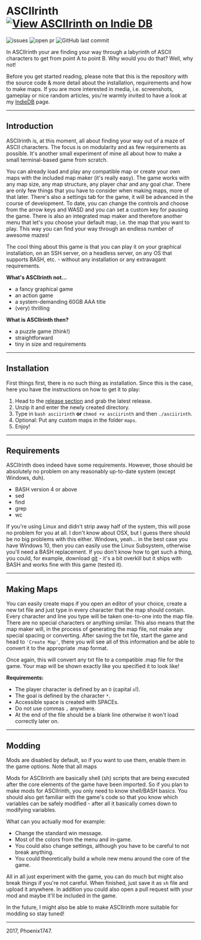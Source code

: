 # ASCIIrinth [![View ASCIIrinth on Indie DB](http://media.indiedb.com/images/global/indiedb.png)](http://www.indiedb.com/games/asciirinth)
![issues](https://img.shields.io/github/issues/Phoenix1747/ASCIIrinth.svg?style=for-the-badge) ![open pr](https://img.shields.io/github/issues-pr-raw/phoenix1747/ASCIIrinth.svg?style=for-the-badge) ![GitHub last commit](https://img.shields.io/github/last-commit/phoenix1747/ASCIIrinth.svg?style=for-the-badge)

In ASCIIrinth your are finding your way through a labyrinth of ASCII characters to get from point A to point B. Why would you do that? Well, why not!

Before you get started reading, please note that this is the repository with the source code & more detail about the installation, requirements and how to make maps. If you are more interested in media, i.e. screenshots, gameplay or nice random articles, you're warmly invited to have a look at my [IndieDB](http://www.indiedb.com/games/asciirinth) page.

---

## Introduction

ASCIIrinth is, at this moment, all about finding your way out of a maze of ASCII characters. The focus is on modularity and as few requirements as possible. It's another small experiment of mine all about how to make a small terminal-based game from scratch.

You can already load and play any compatible map or create your own maps with the included map maker (it's really easy). The game works with any map size, any map structure, any player char and any goal char. There are only few things that you have to consider when making maps, more of that later. There's also a settings tab for the game, it will be advanced in the course of development. To date, you can change the controls and choose from the arrow keys and WASD and you can set a custom key for pausing the game. There is also an integrated map maker and therefore another menu that let's you choose your default map, i.e. the map that you want to play. This way you can find your way through an endless number of awesome mazes!

The cool thing about this game is that you can play it on your graphical installation, on an SSH server, on a headless server, on any OS that supports BASH, etc. - without any installation or any extravagant requirements.

**What's ASCIIrinth not...**
- a fancy graphical game
- an action game
- a system-demanding 60GB AAA title
- (very) thrilling

**What is ASCIIrinth then?**
- a puzzle game (think!)
- straightforward
- tiny in size and requirements

---

## Installation

First things first, there is no such thing as installation. Since this is the case, here you have the instructions on how to get it to play:

1. Head to the [release section](https://github.com/Phoenix1747/asciirinth/releases) and grab the latest release.
2. Unzip it and enter the newly created directory.
3. Type in `bash asciirinth` **or** `chmod +x asciirinth` and then `./asciirinth`.
4. Optional: Put any custom maps in the folder `maps`.
5. Enjoy!

---

## Requirements

ASCIIrinth does indeed have some requirements. However, those should be absolutely no problem on any reasonably up-to-date system (except Windows, duh).

* BASH version 4 or above
* sed
* find
* grep
* wc

If you're using Linux and didn't strip away half of the system, this will pose no problem for you at all. I don't know about OSX, but I guess there should be no big problems with this either. Windows, yeah... in the best case you have Windows 10, then you can easily use the Linux Subsystem, otherwise you'll need a BASH replacement. If you don't know how to get such a thing, you could, for example, download [git](https://git-scm.com/download/win) - it's a bit overkill but it ships with BASH and works fine with this game (tested it).

---

## Making Maps

You can easily create maps if you open an editor of your choice, create a new txt file and just type in every character that the map should contain. Every character and line you type will be taken one-to-one into the map file. There are no special characters or anything similar. This also means that the map maker will, in the process of generating the map file, not make any special spacing or converting. After saving the txt file, start the game and head to `'Create Map'`, there you will see all of this information and be able to convert it to the appropriate .map format.

Once again, this will convert any txt file to a compatible .map file for the game. Your map will be shown exactly like you specified it to look like!

**Requirements:**

* The player character is defined by an `O` (capital `o`!).
* The goal is defined by the character `*`.
* Accessible space is created with SPACEs.
* Do not use commas `,` anywhere.
* At the end of the file should be a blank line otherwise it won't load correctly later on.

---

## Modding

Mods are disabled by default, so if you want to use them, enable them in the game options. Note that all maps

Mods for ASCIIrinth are basically shell (sh) scripts that are being executed after the core elements of the game have been imported.
So if you plan to make mods for ASCIIrinth, you only need to know shell/BASH basics. You should also get familiar with the game's
code so that you know which variables can be safely modified - after all it basically comes down to modifying variables.

What can you actually mod for example:
* Change the standard win message.
* Most of the colors from the menu and in-game.
* You could also change settings, although you have to be careful to not break anything.
* You could theoretically build a whole new menu around the core of the game.

All in all just experiment with the game, you can do much but might also break things if you're not careful. When finished, just save it as `sh` file and upload it anywhere.
In addition you could also open a pull request with your mod and maybe it'll be included in the game.

In the future, I might also be able to make ASCIIrinth more suitable for modding so stay tuned!

---

2017, Phoenix1747.
